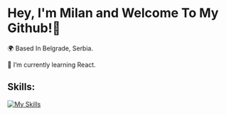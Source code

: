 ### <h1>Hey, I'm Milan and Welcome To My Github!👋 </h1>

<p>🌍 Based In Belgrade, Serbia. </p>
<p>🌱 I’m currently learning React. </p>

<h2>Skills: </h2>

[![My Skills](https://skillicons.dev/icons?i=js,react,firebase,html,css,sass,tailwind,ps,ai,figma)](https://skillicons.dev)

<!--
**paun03/paun03** is a ✨ _special_ ✨ repository because its `README.md` (this file) appears on your GitHub profile.

Here are some ideas to get you started:

- 🔭 I’m currently working on ...
- 🌱 I’m currently learning ...
- 👯 I’m looking to collaborate on ...
- 🤔 I’m looking for help with ...
- 💬 Ask me about ...
- 📫 How to reach me: ...
- 😄 Pronouns: ...
- ⚡ Fun fact: ...

-->
